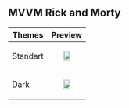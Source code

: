 ## MVVM Rick and Morty
Themes | Preview
--- | ---
Standart | <p align="center"> <img src="https://user-images.githubusercontent.com/64149535/121023447-f7766a80-c7ab-11eb-8892-66cf5dfac5a2.gif" width="50%"> </p>
Dark | <p align="center"> <img src="https://user-images.githubusercontent.com/64149535/121023393-e9284e80-c7ab-11eb-95ad-90b80c9f86d6.gif" width="50%"> </p>

